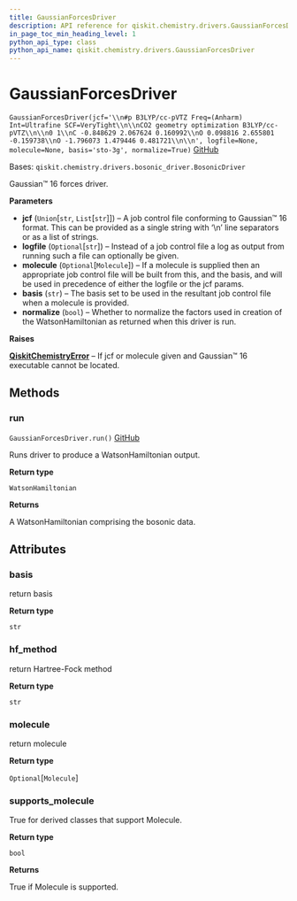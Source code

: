 ```yaml
---
title: GaussianForcesDriver
description: API reference for qiskit.chemistry.drivers.GaussianForcesDriver
in_page_toc_min_heading_level: 1
python_api_type: class
python_api_name: qiskit.chemistry.drivers.GaussianForcesDriver
---
```


# GaussianForcesDriver

<span id="qiskit.chemistry.drivers.GaussianForcesDriver" />

`GaussianForcesDriver(jcf='\\n#p B3LYP/cc-pVTZ Freq=(Anharm) Int=Ultrafine SCF=VeryTight\\n\\nCO2 geometry optimization B3LYP/cc-pVTZ\\n\\n0 1\\nC -0.848629 2.067624 0.160992\\nO 0.098816 2.655801 -0.159738\\nO -1.796073 1.479446 0.481721\\n\\n', logfile=None, molecule=None, basis='sto-3g', normalize=True)` [GitHub](https://github.com/qiskit-community/qiskit-aqua/tree/stable/0.9/qiskit/chemistry/drivers/gaussiand/gaussian_forces_driver.py "view source code")

Bases: `qiskit.chemistry.drivers.bosonic_driver.BosonicDriver`

Gaussian™ 16 forces driver.

**Parameters**

*   **jcf** (`Union`\[`str`, `List`\[`str`]]) – A job control file conforming to Gaussian™ 16 format. This can be provided as a single string with ‘\n’ line separators or as a list of strings.
*   **logfile** (`Optional`\[`str`]) – Instead of a job control file a log as output from running such a file can optionally be given.
*   **molecule** (`Optional`\[`Molecule`]) – If a molecule is supplied then an appropriate job control file will be built from this, and the basis, and will be used in precedence of either the logfile or the jcf params.
*   **basis** (`str`) – The basis set to be used in the resultant job control file when a molecule is provided.
*   **normalize** (`bool`) – Whether to normalize the factors used in creation of the WatsonHamiltonian as returned when this driver is run.

**Raises**

[**QiskitChemistryError**](qiskit.chemistry.QiskitChemistryError "qiskit.chemistry.QiskitChemistryError") – If jcf or molecule given and Gaussian™ 16 executable cannot be located.

## Methods

### run

<span id="qiskit.chemistry.drivers.GaussianForcesDriver.run" />

`GaussianForcesDriver.run()` [GitHub](https://github.com/qiskit-community/qiskit-aqua/tree/stable/0.9/qiskit/chemistry/drivers/gaussiand/gaussian_forces_driver.py "view source code")

Runs driver to produce a WatsonHamiltonian output.

**Return type**

`WatsonHamiltonian`

**Returns**

A WatsonHamiltonian comprising the bosonic data.

## Attributes

<span id="qiskit.chemistry.drivers.GaussianForcesDriver.basis" />

### basis

return basis

**Return type**

`str`

<span id="qiskit.chemistry.drivers.GaussianForcesDriver.hf_method" />

### hf\_method

return Hartree-Fock method

**Return type**

`str`

<span id="qiskit.chemistry.drivers.GaussianForcesDriver.molecule" />

### molecule

return molecule

**Return type**

`Optional`\[`Molecule`]

<span id="qiskit.chemistry.drivers.GaussianForcesDriver.supports_molecule" />

### supports\_molecule

True for derived classes that support Molecule.

**Return type**

`bool`

**Returns**

True if Molecule is supported.

